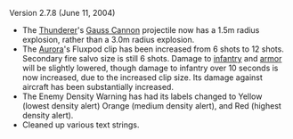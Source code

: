 Version 2.7.8 (June 11, 2004)

- The [Thunderer](../vehicles/Thunderer.md)'s
  [Gauss Cannon](../items/Gauss_Cannon.md) projectile now has a 1.5m radius
  explosion, rather than a 3.0m radius explosion.
- The [Aurora](../vehicles/Aurora.md)'s Fluxpod clip has been increased from 6
  shots to 12 shots. Secondary fire salvo size is still 6 shots. Damage to
  [infantry](../terminology/Infantry.md) and [armor](../armor/Armor_Index.md)
  will be slightly lowered, though damage to infantry over 10 seconds is now
  increased, due to the increased clip size. Its damage against aircraft has
  been substantially increased.
- The Enemy Density Warning has had its labels changed to Yellow (lowest density
  alert) Orange (medium density alert), and Red (highest density alert).
- Cleaned up various text strings.
